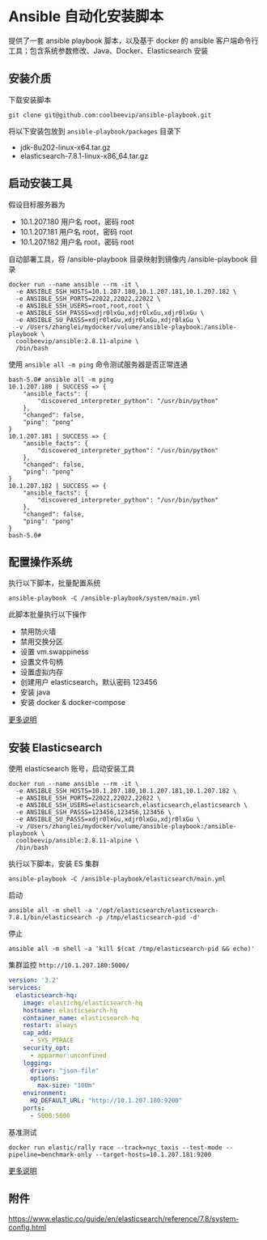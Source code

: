 # Ansible 自动化安装脚本

提供了一套 ansible playbook 脚本，以及基于 docker 的 ansible 客户端命令行工具；包含系统参数修改、Java、Docker、Elasticsearch 安装

## 安装介质

下载安装脚本

```shell
git clone git@github.com:coolbeevip/ansible-playbook.git
```

将以下安装包放到 `ansible-playbook/packages` 目录下

* jdk-8u202-linux-x64.tar.gz
* elasticsearch-7.8.1-linux-x86_64.tar.gz

## 启动安装工具

假设目标服务器为

* 10.1.207.180 用户名 root，密码 root
* 10.1.207.181 用户名 root，密码 root
* 10.1.207.182 用户名 root，密码 root

自动部署工具，将 /ansible-playbook 目录映射到镜像内 /ansible-playbook 目录

```shell
docker run --name ansible --rm -it \
  -e ANSIBLE_SSH_HOSTS=10.1.207.180,10.1.207.181,10.1.207.182 \
  -e ANSIBLE_SSH_PORTS=22022,22022,22022 \
  -e ANSIBLE_SSH_USERS=root,root,root \
  -e ANSIBLE_SSH_PASSS=xdjr0lxGu,xdjr0lxGu,xdjr0lxGu \
  -e ANSIBLE_SU_PASSS=xdjr0lxGu,xdjr0lxGu,xdjr0lxGu \
  -v /Users/zhanglei/mydocker/volume/ansible-playbook:/ansible-playbook \
  coolbeevip/ansible:2.8.11-alpine \
  /bin/bash
```

使用 `ansible all -m ping` 命令测试服务器是否正常连通

```shell
bash-5.0# ansible all -m ping
10.1.207.180 | SUCCESS => {
    "ansible_facts": {
        "discovered_interpreter_python": "/usr/bin/python"
    },
    "changed": false,
    "ping": "pong"
}
10.1.207.181 | SUCCESS => {
    "ansible_facts": {
        "discovered_interpreter_python": "/usr/bin/python"
    },
    "changed": false,
    "ping": "pong"
}
10.1.207.182 | SUCCESS => {
    "ansible_facts": {
        "discovered_interpreter_python": "/usr/bin/python"
    },
    "changed": false,
    "ping": "pong"
}
bash-5.0#
```

## 配置操作系统

执行以下脚本，批量配置系统

```shell
ansible-playbook -C /ansible-playbook/system/main.yml
```

此脚本批量执行以下操作

* 禁用防火墙
* 禁用交换分区
* 设置 vm.swappiness
* 设置文件句柄
* 设置虚拟内存
* 创建用户 elasticsearch，默认密码 123456
* 安装 java
* 安装 docker & docker-compose

[更多说明](system/README.md)

## 安装 Elasticsearch

使用 elasticsearch 账号，启动安装工具

```shell
docker run --name ansible --rm -it \
  -e ANSIBLE_SSH_HOSTS=10.1.207.180,10.1.207.181,10.1.207.182 \
  -e ANSIBLE_SSH_PORTS=22022,22022,22022 \
  -e ANSIBLE_SSH_USERS=elasticsearch,elasticsearch,elasticsearch \
  -e ANSIBLE_SSH_PASSS=123456,123456,123456 \
  -e ANSIBLE_SU_PASSS=xdjr0lxGu,xdjr0lxGu,xdjr0lxGu \
  -v /Users/zhanglei/mydocker/volume/ansible-playbook:/ansible-playbook \
  coolbeevip/ansible:2.8.11-alpine \
  /bin/bash
```

执行以下脚本，安装 ES 集群

```shell
ansible-playbook -C /ansible-playbook/elasticsearch/main.yml
```

启动

```shell
ansible all -m shell -a '/opt/elasticsearch/elasticsearch-7.8.1/bin/elasticsearch -p /tmp/elasticsearch-pid -d'
```

停止

```shell
ansible all -m shell -a 'kill $(cat /tmp/elasticsearch-pid && echo)'
```

集群监控 `http://10.1.207.180:5000/`

```yml
version: '3.2'
services:
  elasticsearch-hq:
    image: elastichq/elasticsearch-hq
    hostname: elasticsearch-hq
    container_name: elasticsearch-hq
    restart: always
    cap_add:
      - SYS_PTRACE
    security_opt:
      - apparmor:unconfined
    logging:
      driver: "json-file"
      options:
        max-size: "100m"
    environment:
      HQ_DEFAULT_URL: "http://10.1.207.180:9200"
    ports:
      - 5000:5000
```

基准测试

```shell
docker run elastic/rally race --track=nyc_taxis --test-mode --pipeline=benchmark-only --target-hosts=10.1.207.181:9200
```

[更多说明](elasticsearch/README.md)

## 附件

https://www.elastic.co/guide/en/elasticsearch/reference/7.8/system-config.html
